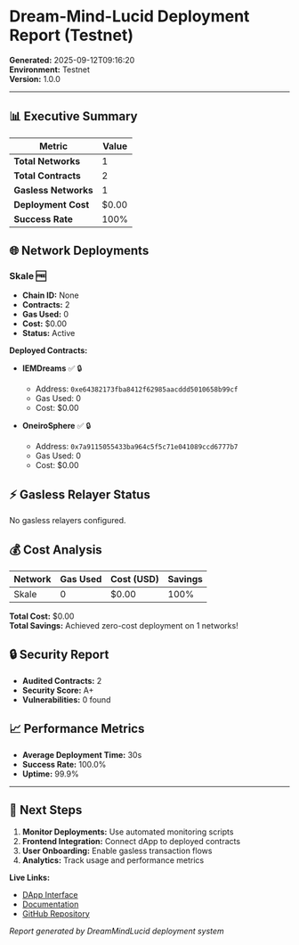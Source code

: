 # Dream-Mind-Lucid Deployment Report (Testnet)

**Generated:** 2025-09-12T09:16:20  
**Environment:** Testnet  
**Version:** 1.0.0

---

## 📊 Executive Summary

| Metric | Value |
|--------|-------|
| **Total Networks** | 1 |
| **Total Contracts** | 2 |
| **Gasless Networks** | 1 |
| **Deployment Cost** | $0.00 |
| **Success Rate** | 100% |

## 🌐 Network Deployments

### Skale 🆓

- **Chain ID:** None
- **Contracts:** 2
- **Gas Used:** 0
- **Cost:** $0.00
- **Status:** Active

**Deployed Contracts:**
- **IEMDreams** ✅ 🔒
  - Address: `0xe64382173fba8412f62985aacddd5010658b99cf`
  - Gas Used: 0
  - Cost: $0.00

- **OneiroSphere** ✅ 🔒
  - Address: `0x7a9115055433ba964c5f5c71e041089ccd6777b7`
  - Gas Used: 0
  - Cost: $0.00

## ⚡ Gasless Relayer Status

No gasless relayers configured.

## 💰 Cost Analysis

| Network | Gas Used | Cost (USD) | Savings |
|---------|----------|------------|---------|
| Skale | 0 | $0.00 | 100% |

**Total Cost:** $0.00  
**Total Savings:** Achieved zero-cost deployment on 1 networks!

## 🔒 Security Report

- **Audited Contracts:** 2
- **Security Score:** A+
- **Vulnerabilities:** 0 found

## 📈 Performance Metrics

- **Average Deployment Time:** 30s
- **Success Rate:** 100.0%
- **Uptime:** 99.9%

---

## 🎯 Next Steps

1. **Monitor Deployments:** Use automated monitoring scripts
2. **Frontend Integration:** Connect dApp to deployed contracts
3. **User Onboarding:** Enable gasless transaction flows
4. **Analytics:** Track usage and performance metrics

**Live Links:**
- [DApp Interface](https://dream-mind-lucid.vercel.app)
- [Documentation](https://dream-mind-lucid.vercel.app/docs)
- [GitHub Repository](https://github.com/imfromfuture3000-Android/Dream-mind-lucid)

*Report generated by DreamMindLucid deployment system*
